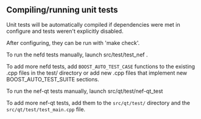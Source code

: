 Compiling/running unit tests
------------------------------------

Unit tests will be automatically compiled if dependencies were met in configure
and tests weren't explicitly disabled.

After configuring, they can be run with 'make check'.

To run the nefd tests manually, launch src/test/test_nef .

To add more nefd tests, add `BOOST_AUTO_TEST_CASE` functions to the existing
.cpp files in the test/ directory or add new .cpp files that
implement new BOOST_AUTO_TEST_SUITE sections.

To run the nef-qt tests manually, launch src/qt/test/nef-qt_test

To add more nef-qt tests, add them to the `src/qt/test/` directory and
the `src/qt/test/test_main.cpp` file.
